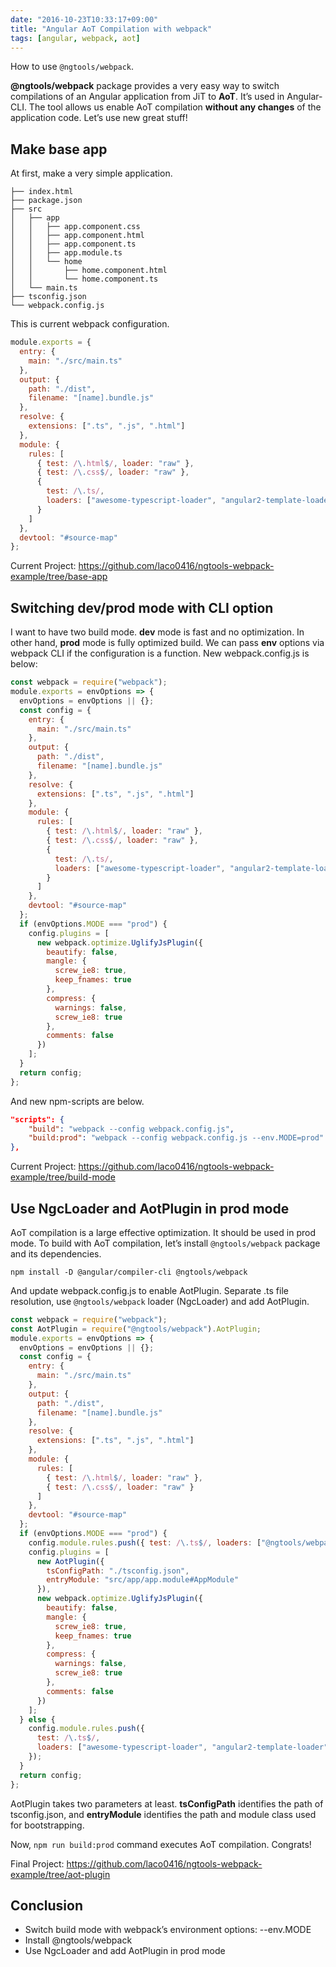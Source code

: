 ```yaml
---
date: "2016-10-23T10:33:17+09:00"
title: "Angular AoT Compilation with webpack"
tags: [angular, webpack, aot]
---
```


How to use `@ngtools/webpack`.

<!--more-->

**@ngtools/webpack** package provides a very easy way to switch compilations of an Angular application from JiT to **AoT**.
It’s used in Angular-CLI. The tool allows us enable AoT compilation **without any changes** of the application code.
Let’s use new great stuff!

## Make base app

At first, make a very simple application.

```
├── index.html
├── package.json
├── src
│   ├── app
│   │   ├── app.component.css
│   │   ├── app.component.html
│   │   ├── app.component.ts
│   │   ├── app.module.ts
│   │   └── home
│   │       ├── home.component.html
│   │       └── home.component.ts
│   └── main.ts
├── tsconfig.json
└── webpack.config.js
```

This is current webpack configuration.

```js
module.exports = {
  entry: {
    main: "./src/main.ts"
  },
  output: {
    path: "./dist",
    filename: "[name].bundle.js"
  },
  resolve: {
    extensions: [".ts", ".js", ".html"]
  },
  module: {
    rules: [
      { test: /\.html$/, loader: "raw" },
      { test: /\.css$/, loader: "raw" },
      {
        test: /\.ts/,
        loaders: ["awesome-typescript-loader", "angular2-template-loader"]
      }
    ]
  },
  devtool: "#source-map"
};
```

Current Project: https://github.com/laco0416/ngtools-webpack-example/tree/base-app

## Switching dev/prod mode with CLI option

I want to have two build mode. **dev** mode is fast and no optimization. In other hand, **prod** mode is fully optimized build.
We can pass **env** options via webpack CLI if the configuration is a function. New webpack.config.js is below:

```js
const webpack = require("webpack");
module.exports = envOptions => {
  envOptions = envOptions || {};
  const config = {
    entry: {
      main: "./src/main.ts"
    },
    output: {
      path: "./dist",
      filename: "[name].bundle.js"
    },
    resolve: {
      extensions: [".ts", ".js", ".html"]
    },
    module: {
      rules: [
        { test: /\.html$/, loader: "raw" },
        { test: /\.css$/, loader: "raw" },
        {
          test: /\.ts/,
          loaders: ["awesome-typescript-loader", "angular2-template-loader"]
        }
      ]
    },
    devtool: "#source-map"
  };
  if (envOptions.MODE === "prod") {
    config.plugins = [
      new webpack.optimize.UglifyJsPlugin({
        beautify: false,
        mangle: {
          screw_ie8: true,
          keep_fnames: true
        },
        compress: {
          warnings: false,
          screw_ie8: true
        },
        comments: false
      })
    ];
  }
  return config;
};
```

And new npm-scripts are below.

```json
"scripts": {
    "build": "webpack --config webpack.config.js",
    "build:prod": "webpack --config webpack.config.js --env.MODE=prod"
},
```

Current Project: https://github.com/laco0416/ngtools-webpack-example/tree/build-mode

## Use NgcLoader and AotPlugin in prod mode

AoT compilation is a large effective optimization. It should be used in prod mode.
To build with AoT compilation, let’s install `@ngtools/webpack` package and its dependencies.

```
npm install -D @angular/compiler-cli @ngtools/webpack
```

And update webpack.config.js to enable AotPlugin.
Separate .ts file resolution, use `@ngtools/webpack` loader (NgcLoader) and add AotPlugin.

```js
const webpack = require("webpack");
const AotPlugin = require("@ngtools/webpack").AotPlugin;
module.exports = envOptions => {
  envOptions = envOptions || {};
  const config = {
    entry: {
      main: "./src/main.ts"
    },
    output: {
      path: "./dist",
      filename: "[name].bundle.js"
    },
    resolve: {
      extensions: [".ts", ".js", ".html"]
    },
    module: {
      rules: [
        { test: /\.html$/, loader: "raw" },
        { test: /\.css$/, loader: "raw" }
      ]
    },
    devtool: "#source-map"
  };
  if (envOptions.MODE === "prod") {
    config.module.rules.push({ test: /\.ts$/, loaders: ["@ngtools/webpack"] });
    config.plugins = [
      new AotPlugin({
        tsConfigPath: "./tsconfig.json",
        entryModule: "src/app/app.module#AppModule"
      }),
      new webpack.optimize.UglifyJsPlugin({
        beautify: false,
        mangle: {
          screw_ie8: true,
          keep_fnames: true
        },
        compress: {
          warnings: false,
          screw_ie8: true
        },
        comments: false
      })
    ];
  } else {
    config.module.rules.push({
      test: /\.ts$/,
      loaders: ["awesome-typescript-loader", "angular2-template-loader"]
    });
  }
  return config;
};
```

AotPlugin takes two parameters at least.
**tsConfigPath** identifies the path of tsconfig.json, and **entryModule** identifies the path and module class used for bootstrapping.

Now, `npm run build:prod` command executes AoT compilation. Congrats!

Final Project: https://github.com/laco0416/ngtools-webpack-example/tree/aot-plugin

## Conclusion

- Switch build mode with webpack’s environment options: --env.MODE
- Install @ngtools/webpack
- Use NgcLoader and add AotPlugin in prod mode

